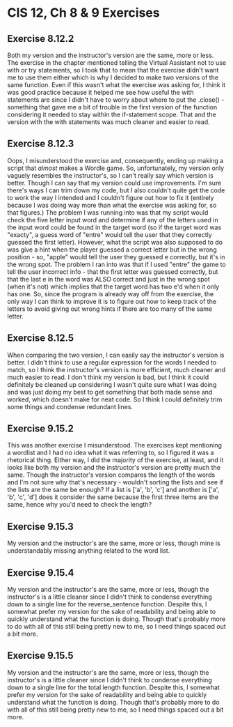 # CIS 12, Ch 8 & 9 Exercises

<h2>Exercise 8.12.2</h2>

Both my version and the instructor's version are the same, more or less. The exercise in the chapter mentioned telling 
the Virtual Assistant not to use with or try statements, so I took that to mean that the exercise didn't want me to use 
them either which is why I decided to make two versions of the same function. Even if this wasn't what the exercise was 
asking for, I think it was good practice because it helped me see how useful the with statements are since I didn't 
have to worry about where to put the .close() - something that gave me a bit of trouble in the first version of the 
function considering it needed to stay within the if-statement scope. That and the version with the with statements was 
much cleaner and easier to read. 

<h2>Exercise 8.12.3</h2>

Oops, I misunderstood the exercise and, consequently, ending up making a script that <i> almost</i> makes a Wordle game. 
So, unfortunately, my version only vaguely resembles the instructor's, so I can't really say which version is better. 
Though I can say that my version could use improvements. I'm sure there's ways I can trim down my code, but I also 
couldn't quite get the code to work the way I intended and I couldn't figure out how to fix it (entirely because I was 
doing way more than what the exercise was asking for, so that figures.) The problem I was running into was that my 
script would check the five letter input word and determine if any of the letters used in the input word could be 
found in the target word (so if the target word was "exacty", a guess word of "entre" would tell the user that they
correctly guessed the first letter). However, what the script was also supposed to do was give a hint when the player
guessed a correct letter but in the wrong position - so, "apple" would tell the user they guessed e correctly, but
it's in the wrong spot. The problem I ran into was that if I used "entre" the game to tell the user incorrect info - 
that the first letter was guessed correctly, but that the last e in the word was ALSO correct and just in the wrong
spot (when it's not) which implies that the target word has two e'd when it only has one. So, since the program is 
already way off from the exercise, the only way I can think to improve it is to figure out how to keep track of the 
letters to avoid giving out wrong hints if there are too many of the same letter.

<h2>Exercise 8.12.5</h2>

When comparing the two version, I can easily say the instructor's version is better. I didn't think to use a regular 
expression for the words I needed to match, so I think the instructor's version is more efficient, much cleaner and 
much easier to read. I don't think my version is bad, but I think it could definitely be cleaned up considering I 
wasn't quite sure what I was doing and was just doing my best to get something that both made sense and worked, which 
doesn't make for neat code. So I think I could definitely trim some things and condense redundant lines.

<h2>Exercise 9.15.2</h2>

This was another exercise I misunderstood. The exercises kept mentioning a wordlist and I had no idea what it was 
referring to, so I figured it was a rhetorical thing. Either way, I did the majority of the exercise, at least, and it 
looks like both my version and the instructor's version are pretty much the same. Though the instructor's version 
compares the length of the words and I'm not sure why that's necessary - wouldn't sorting the lists and see if the 
lists are the same be enough? If a list is ['a', 'b', 'c'] and another is ['a', 'b', 'c', 'd'] does it consider the 
same because the first three items are the same, hence why you'd need to check the length?

<h2>Exercise 9.15.3</h2>

My version and the instructor's are the same, more or less, though mine is understandably missing anything related 
to the word list.

<h2>Exercise 9.15.4</h2>

My version and the instructor's are the same, more or less, though  the instructor's is a little cleaner since I 
didn't think to condense everything down to a single line for the reverse_sentence function. Despite this, I somewhat 
prefer my version for the sake of readability and being able to quickly understand what the function is doing. Though 
that's probably more to do with all of this still being pretty new to me, so I need things spaced out a bit more.

<h2>Exercise 9.15.5</h2>

My version and the instructor's are the same, more or less, though  the instructor's is a little cleaner since I 
didn't think to condense everything down to a single line for the total length function. Despite this, I somewhat 
prefer my version for the sake of readability and being able to quickly understand what the function is doing. Though 
that's probably more to do with all of this still being pretty new to me, so I need things spaced out a bit more.